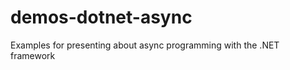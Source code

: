 demos-dotnet-async
==================

Examples for presenting about async programming with the .NET framework
